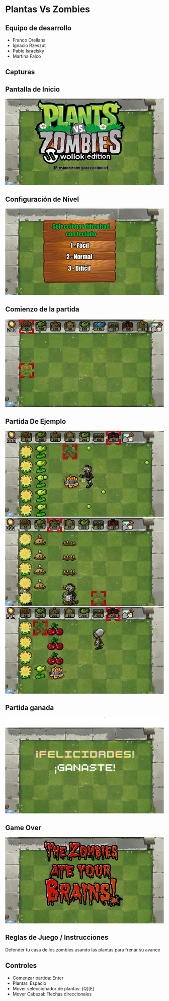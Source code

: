 # Plantas Vs Zombies

## Equipo de desarrollo

- Franco Orellana
- Ignacio Rzeszut
- Pablo Israelsky
- Martina Falco

  
## Capturas

## Pantalla de Inicio
![inicio](screenshots/Captura.PNG)
## Configuración de Nivel
![nivel](screenshots/Captura2.PNG)
## Comienzo de la partida
![partida](screenshots/ComienzoDeLaPartida.JPG)
## Partida De Ejemplo
![juego](screenshots/4b55794d-d909-48e2-91a1-a873a945aa2f.jpg)
![juego](screenshots/02ac95aa-eaa4-427d-b9ce-a1e67670ec38.jpg)
![juego](screenshots/Captura5.PNG)
## Partida ganada
![ganada](screenshots/Captura4.PNG)
## Game Over
![over](screenshots/Captura3.PNG)
## Reglas de Juego / Instrucciones
Defender tu casa de los zombies usando las plantas para frenar su avance

## Controles
- Comenzar partida: Enter
- Plantar: Espacio
- Mover seleccionador de plantas: [Q][E]
- Mover Cabezal: Flechas direccionales


